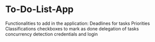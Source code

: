 # To-Do-List-App
Functionalities to add in the application:
Deadlines for tasks
Priorities
Classifications
checkboxes to mark as done
delegation of tasks
concurrency detection
credentials and login
